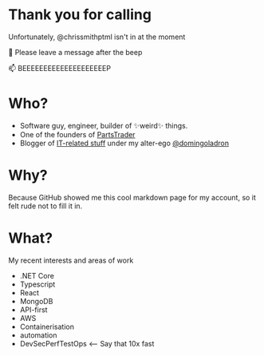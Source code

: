 # Thank you for calling
Unfortunately, @chrissmithptml isn't in at the moment

👀 Please leave a message after the beep

📫 BEEEEEEEEEEEEEEEEEEEEP

# Who?
- Software guy, engineer, builder of ✨weird✨ things.
- One of the founders of [PartsTrader](https://www.ptml.com)
- Blogger of [IT-related stuff](https://medium.com/it-dead-inside) under my alter-ego [@domingoladron](https://github.com/domingoladron)


# Why?
Because GitHub showed me this cool markdown page for my account, so it felt rude not to fill it in.

# What?
My recent interests and areas of work
- .NET Core
- Typescript
- React
- MongoDB
- API-first
- AWS
- Containerisation
- automation
- DevSecPerfTestOps <-- Say that 10x fast
